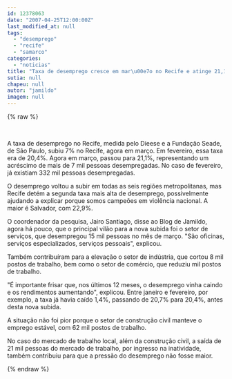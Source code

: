 ```yaml
---
id: 12378063
date: "2007-04-25T12:00:00Z"
last_modified_at: null
tags:
  - "desemprego"
  - "recife"
  - "samarco"
categories:
  - "noticias"
title: "Taxa de desemprego cresce em mar\u00e7o no Recife e atinge 21,1%"
sutia: null
chapeu: null
autor: "jamildo"
imagem: null
---
```

{% raw %}
<p>&nbsp;</p>
<p>A taxa de desemprego no Recife, medida pelo Dieese e a Funda&ccedil;&atilde;o Seade, de S&atilde;o Paulo, subiu 7% no Recife, agora em mar&ccedil;o. Em fevereiro, essa taxa era de 20,4%. Agora em mar&ccedil;o, passou para 21,1%, representando um acr&eacute;scimo de mais de 7 mil pessoas desempregadas. No caso de fevereiro, j&aacute; existiam 332 mil pessoas desempregadas.</p>
<p>O desemprego voltou a subir em todas as seis regi&otilde;es metropolitanas, mas Recife det&eacute;m a segunda taxa mais alta de desemprego, possivelmente ajudando a explicar porque somos campe&otilde;es em viol&ecirc;ncia nacional. A maior &eacute; Salvador, com 22,9%.</p>
<p>O coordenador da pesquisa, Jairo Santiago, disse ao Blog de Jamildo, agora h&aacute; pouco, que o principal vil&atilde;o para a nova subida foi o setor de servi&ccedil;os, que desempregou 15 mil pessoas no m&ecirc;s de mar&ccedil;o. "S&atilde;o oficinas, servi&ccedil;os especializados, servi&ccedil;os pessoais", explicou.</p>
<p>Tamb&eacute;m contribu&iacute;ram para a eleva&ccedil;&atilde;o o setor de ind&uacute;stria, que cortou 8 mil postos de trabalho, bem como o setor de com&eacute;rcio, que reduziu mil postos de trabalho.</p>
<p>"&Eacute; importante frisar que, nos &uacute;ltimos 12 meses, o desemprego vinha caindo e os rendimentos aumentando", explicou. Entre janeiro e fevereiro, por exemplo, a taxa j&aacute; havia ca&iacute;do 1,4%, passando de 20,7% para 20,4%, antes desta nova subida.</p>
<p>A situa&ccedil;&atilde;o n&atilde;o foi pior porque o setor de constru&ccedil;&atilde;o civil manteve o emprego est&aacute;vel, com 62 mil postos de trabalho.</p>
<p>No caso do mercado de trabalho local, al&eacute;m da constru&ccedil;&atilde;o civil, a sa&iacute;da de 21 mil pessoas do mercado de trabalho, por ingresso na inatividade, tamb&eacute;m contribuiu para que a press&atilde;o do desemprego n&atilde;o fosse maior.</p>
{% endraw %}